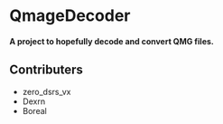 # QmageDecoder
#### A project to hopefully decode and convert QMG files.



## Contributers
- zero_dsrs_vx
- Dexrn
- Boreal
